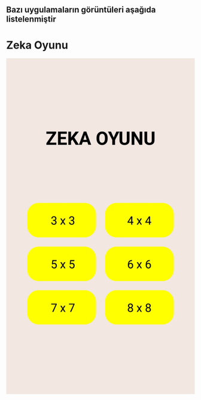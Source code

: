 ## Bazı uygulamaların görüntüleri aşağıda listelenmiştir

# Zeka Oyunu
![Photo](images/Screenshot_20200104-111535_zekaoyunu.jpg)

